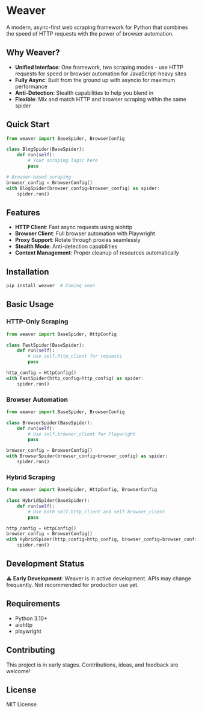 # Weaver

A modern, async-first web scraping framework for Python that combines the speed of HTTP requests with the power of browser automation.

## Why Weaver?

- **Unified Interface**: One framework, two scraping modes - use HTTP requests for speed or browser automation for JavaScript-heavy sites
- **Fully Async**: Built from the ground up with asyncio for maximum performance
- **Anti-Detection**: Stealth capabilities to help you blend in
- **Flexible**: Mix and match HTTP and browser scraping within the same spider

## Quick Start

```python
from weaver import BaseSpider, BrowserConfig

class BlogSpider(BaseSpider):
    def run(self):
        # Your scraping logic here
        pass

# Browser-based scraping
browser_config = BrowserConfig()
with BlogSpider(browser_config=browser_config) as spider:
    spider.run()
```

## Features

- **HTTP Client**: Fast async requests using aiohttp
- **Browser Client**: Full browser automation with Playwright  
- **Proxy Support**: Rotate through proxies seamlessly
- **Stealth Mode**: Anti-detection capabilities
- **Context Management**: Proper cleanup of resources automatically

## Installation

```bash
pip install weaver  # Coming soon
```

## Basic Usage

### HTTP-Only Scraping
```python
from weaver import BaseSpider, HttpConfig

class FastSpider(BaseSpider):
    def run(self):
        # Use self.http_client for requests
        pass

http_config = HttpConfig()
with FastSpider(http_config=http_config) as spider:
    spider.run()
```

### Browser Automation
```python
from weaver import BaseSpider, BrowserConfig

class BrowserSpider(BaseSpider):
    def run(self):
        # Use self.browser_client for Playwright
        pass

browser_config = BrowserConfig()
with BrowserSpider(browser_config=browser_config) as spider:
    spider.run()
```

### Hybrid Scraping
```python
from weaver import BaseSpider, HttpConfig, BrowserConfig

class HybridSpider(BaseSpider):
    def run(self):
        # Use both self.http_client and self.browser_client
        pass

http_config = HttpConfig()
browser_config = BrowserConfig()
with HybridSpider(http_config=http_config, browser_config=browser_config) as spider:
    spider.run()
```

## Development Status

⚠️ **Early Development**: Weaver is in active development. APIs may change frequently. Not recommended for production use yet.

## Requirements

- Python 3.10+
- aiohttp
- playwright

## Contributing

This project is in early stages. Contributions, ideas, and feedback are welcome!

## License

MIT License